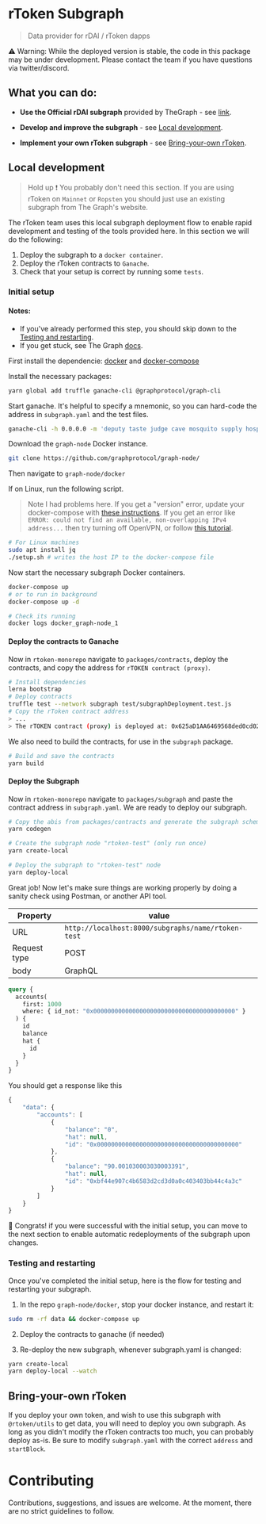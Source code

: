 # rToken Subgraph

> Data provider for rDAI / rToken dapps

:warning: Warning: While the deployed version is stable, the code in this package may be under development. Please contact the team if you have questions via twitter/discord.

## What you can do:

- **Use the Official rDAI subgraph** provided by TheGraph - see [link](https://thegraph.com/explorer/subgraph/rtoken-project/rdai).

- **Develop and improve the subgraph** - see [Local development](#local-development).

- **Implement your own rToken subgraph** - see [Bring-your-own rToken](#bring-your-own-rtoken).

## Local development

> Hold up :exclamation: You probably don't need this section. If you are using rToken on `Mainnet` or `Ropsten` you should just use an existing subgraph from The Graph's website.

The rToken team uses this local subgraph deployment flow to enable rapid development and testing of the tools provided here. In this section we will do the following:

1. Deploy the subgraph to a `docker container`.
2. Deploy the rToken contracts to `Ganache`.
3. Check that your setup is correct by running some `tests`.

### Initial setup

#### Notes:

- If you've already performed this step, you should skip down to the [Testing and restarting](#testing-and-restarting).
- If you get stuck, see The Graph [docs](https://thegraph.com/docs/quick-start#local-development).

First install the dependencie: [docker](https://docs.docker.com/install/) and [docker-compose](https://docs.docker.com/compose/install/)

Install the necessary packages:

```bash
yarn global add truffle ganache-cli @graphprotocol/graph-cli
```

Start ganache. It's helpful to specify a mnemonic, so you can hard-code the address in `subgraph.yaml` and the test files.

```bash
ganache-cli -h 0.0.0.0 -m 'deputy taste judge cave mosquito supply hospital clarify argue aware abuse glory'
```

Download the `graph-node` Docker instance.

```bash
git clone https://github.com/graphprotocol/graph-node/
```

Then navigate to `graph-node/docker`

If on Linux, run the following script.

> Note I had problems here. If you get a "version" error, update your docker-compose with [these instructions](https://docs.docker.com/compose/install/). If you get an error like `ERROR: could not find an available, non-overlapping IPv4 address...` then try turning off OpenVPN, or follow [this tutorial](https://stackoverflow.com/questions/45692255/how-make-openvpn-work-with-docker).

```bash
# For Linux machines
sudo apt install jq
./setup.sh # writes the host IP to the docker-compose file
```

Now start the necessary subgraph Docker containers.

```bash
docker-compose up
# or to run in background
docker-compose up -d

# Check its running
docker logs docker_graph-node_1
```

#### Deploy the contracts to Ganache

Now in `rtoken-monorepo` navigate to `packages/contracts`, deploy the contracts, and copy the address for `rTOKEN contract (proxy)`.

```bash
# Install dependencies
lerna bootstrap
# Deploy contracts
truffle test --network subgraph test/subgraphDeployment.test.js
# Copy the rToken contract address
> ...
> The rTOKEN contract (proxy) is deployed at: 0x625aD1AA6469568ded0cd0254793Efd0e5C0394F
```

We also need to build the contracts, for use in the `subgraph` package.

```bash
# Build and save the contracts
yarn build
```

#### Deploy the Subgraph

Now in `rtoken-monorepo` navigate to `packages/subgraph` and paste the contract address in `subgraph.yaml`. We are ready to deploy our subgraph.

```bash
# Copy the abis from packages/contracts and generate the subgraph schema
yarn codegen

# Create the subgraph node "rtoken-test" (only run once)
yarn create-local

# Deploy the subgraph to "rtoken-test" node
yarn deploy-local
```

Great job! Now let's make sure things are working properly by doing a sanity check using Postman, or another API tool.

| Property     | value                                              |
| ------------ | -------------------------------------------------- |
| URL          | `http://localhost:8000/subgraphs/name/rtoken-test` |
| Request type | POST                                               |
| body         | GraphQL                                            |

```graphql
query {
  accounts(
    first: 1000
    where: { id_not: "0x0000000000000000000000000000000000000000" }
  ) {
    id
    balance
    hat {
      id
    }
  }
}
```

You should get a response like this

```js
{
    "data": {
        "accounts": [
            {
                "balance": "0",
                "hat": null,
                "id": "0x0000000000000000000000000000000000000000"
            },
            {
                "balance": "90.001030003030003391",
                "hat": null,
                "id": "0xbf44e907c4b6583d2cd3d0a0c403403bb44c4a3c"
            }
        ]
    }
}
```

:tada: Congrats! if you were successful with the initial setup, you can move to the next section to enable automatic redeployments of the subgraph upon changes.

### Testing and restarting

Once you've completed the initial setup, here is the flow for testing and restarting your subgraph.

1. In the repo `graph-node/docker`, stop your docker instance, and restart it:

```bash
sudo rm -rf data && docker-compose up

```

2. Deploy the contracts to ganache (if needed)

3. Re-deploy the new subgraph, whenever subgraph.yaml is changed:

```bash
yarn create-local
yarn deploy-local --watch
```

## Bring-your-own rToken

If you deploy your own token, and wish to use this subgraph with `@rtoken/utils` to get data, you will need to deploy you own subgraph. As long as you didn't modify the rToken contracts too much, you can probably deploy as-is. Be sure to modify `subgraph.yaml` with the correct `address` and `startBlock`.

# Contributing

Contributions, suggestions, and issues are welcome. At the moment, there are no strict guidelines to follow.

